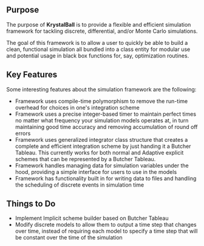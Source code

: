 ## Purpose
The purpose of **KrystalBall** is to provide a flexible and efficient simulation framework for tackling discrete, differential, and/or Monte Carlo simulations.

The goal of this framework is to allow a user to quickly be able to build a clean, functional simulation all bundled into a class entity for modular use and potential usage in black box functions for, say, optimization routines.

## Key Features
Some interesting features about the simulation framework are the following:
- Framework uses compile-time polymorphism to remove the run-time overhead for choices in one's integration scheme
- Framework uses a precise integer-based timer to maintain perfect times no matter what frequency your simulation models operates at, in turn maintaining good time accuracy and removing accumulation of round off errors
- Framework uses generalized integrator class structure that creates a complete and efficient integration scheme by just handing it a Butcher Tableau. This currently works for both normal and Adaptive explicit schemes that can be represented by a Butcher Tableau.
- Framework handles managing data for simulation variables under the hood, providing a simple interface for users to use in the models
- Framework has functionality built in for writing data to files and handling the scheduling of discrete events in simulation time

## Things to Do
- Implement Implicit scheme builder based on Butcher Tableau
- Modify discrete models to allow them to output a time step that changes over time, instead of requiring each model to specify a time step that will be constant over the time of the simulation
